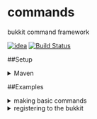 # commands
 bukkit command framework

[![idea](https://www.elegantobjects.org/intellij-idea.svg)](https://www.jetbrains.com/idea/)
[![Build Status](https://travis-ci.com/ShiryuDev/commands.svg?branch=master)](https://travis-ci.com/ShiryuDev/commands)

##Setup

<details>
  <summary>Maven</summary>
  
  ```maven
    <repositories>
        <repository>
            <id>jitpack.io</id>
            <url>https://jitpack.io</url>
        </repository>
    </repositories>

    <dependencies>
        <dependency>
            <groupId>com.github.ShiryuDev.commands</groupId>
            <artifactId>bukkit</artifactId>
            <version>1.2</version>
        </dependency>
    </dependencies>
 ```
</details>

##Examples

<details>
 <summary> making basic commands </summary>
 
 ```java
    public class Example implements CommandHandler {

        @Command(names = {"mycommand", "mycommand help"}, permission = "mycommand.help")
        public void myCommand(@NotNull final CommandSender sender){
            sender.sendMessage("test");
        }

        @Command(names = {"mycommand withparameter"}, permission = "mycommand.withparameter")
        public void myCommandParameter(@Parameter(name = "player") @NotNull final Player player){
            player.sendMessage("player");
        }
    } 
 ```
</details>

<details>
 <summary> registering to the bukkit </summary>
 
 ```java
   public class ExamplePlugin extends JavaPlugin {

      @Override
      public void onEnable(){
          final BukkitCommandManager commandManager = new BukkitCommandManager();

          commandManager.handle(this);
          commandManager.registerCommand(
                  new Example()
          );
      }
   }

 ```
 
 </details>
 

